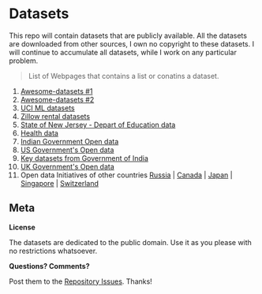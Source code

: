 # Datasets
This repo will contain datasets that are publicly available. All the datasets are downloaded from other sources, I own no copyright to these datasets.
I will continue to accumulate all datasets, while I work on any particular problem.

> List of Webpages that contains a list or conatins a dataset.

1. [Awesome-datasets #1](https://github.com/caesar0301/awesome-public-datasets)
2. [Awesome-datasets #2](https://github.com/viisar/awesome-datasets)
3. [UCI ML datasets](http://archive.ics.uci.edu/ml/datasets.html)
4. [Zillow rental datasets](https://github.com/chrismetcalf/zillow-data/tree/master/data)
5. [State of New Jersey - Depart of Education data](http://www.nj.gov/education/data/)
6. [Health data](https://www.healthdata.gov/search/type/dataset)
7. [Indian Government Open data](https://data.gov.in/)
8. [US Government's Open data](https://www.data.gov/)
9. [Key datasets from Government of India](http://ml-india.org/datasets/)
10. [UK Government's Open data](https://data.gov.uk/)
11. Open data Initiatives of other countries [Russia](http://data.gov.ru/?language=en) | [Canada](http://open.canada.ca/data/en/dataset) | [Japan](http://www.data.go.jp/data/en/dataset) | [Singapore](https://data.gov.sg/) | [Switzerland](https://opendata.swiss/en/)


## Meta

**License**

The datasets are dedicated to the public domain. Use it as you please with no restrictions whatsoever.

**Questions? Comments?**

Post them to the [Repository Issues](https://github.com/x0v/Datasets/issues/new). Thanks!
